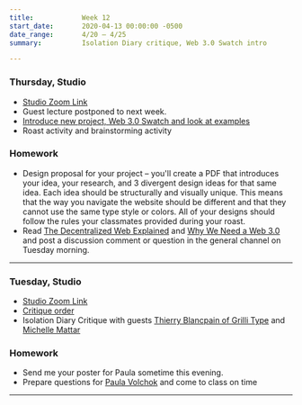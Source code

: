 ```yaml
---
title:            Week 12
start_date:       2020-04-13 00:00:00 -0500
date_range:       4/20 – 4/25
summary:          Isolation Diary critique, Web 3.0 Swatch intro

---
```


### Thursday, Studio

- [Studio Zoom Link](https://newschool.zoom.us/my/nikafisher)
- Guest lecture postponed to next week.
- [Introduce new project, Web 3.0 Swatch and look at examples](https://paper.dropbox.com/doc/Web-3.0-Swatch--AynNchiiLoiYJvps0ZiH3PjvAQ-p0EhG9IE4m6vjbZgXYeyX)
- Roast activity and brainstorming activity

### Homework
- Design proposal for your project – you'll create a PDF that introduces your idea, your research, and 3 divergent design ideas for that same idea. Each idea should be structurally and visually unique. This means that the way you navigate the website should be different and that they cannot use the same type style or colors. All of your designs should follow the rules your classmates provided during your roast.
- Read [The Decentralized Web Explained](https://breakermag.com/the-decentralized-web-explained-in-words-you-can-understand/) and [Why We Need a Web 3.0](https://breakermag.com/why-we-need-web-3-0/) and post a discussion comment or question in the general channel on Tuesday morning.

---

### Tuesday, Studio

- [Studio Zoom Link](https://newschool.zoom.us/my/nikafisher)
- [Critique order](https://paper.dropbox.com/doc/CI-Isolation-Diary-Critique--AyiRtpTC~cDY8JN2JrFSx7oPAQ-xwwyzEpixO5kCrmhzAMyR)
- Isolation Diary Critique with guests [Thierry Blancpain of Grilli Type](https://www.grillitype.com/) and [Michelle Mattar](http://michellemattar.com/)

### Homework
- Send me your poster for Paula sometime this evening.
- Prepare questions for [Paula Volchok](https://paulavolchok.com/) and come to class on time

---
